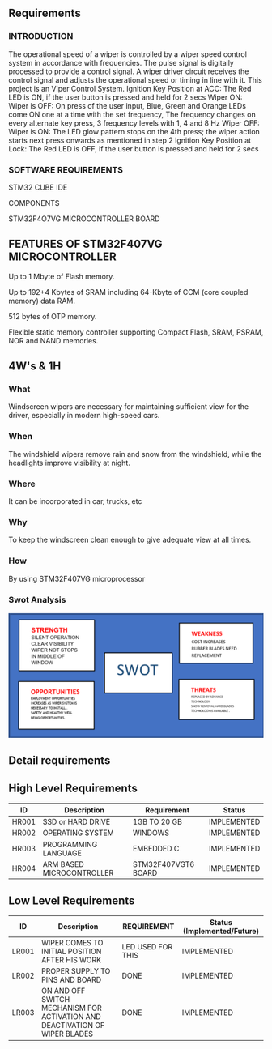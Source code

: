 ## Requirements
### INTRODUCTION
The operational speed of a wiper is controlled by a wiper speed control system in accordance with frequencies. The pulse signal is digitally processed to provide a control signal. A wiper driver circuit receives the control signal and adjusts the operational speed or timing in line with it. This project is an Viper Control System. Ignition Key Position at ACC: The Red LED is ON, if the user button is pressed and held for 2 secs Wiper ON: Wiper is OFF: On press of the user input, Blue, Green and Orange LEDs come ON one at a time with the set frequency, The frequency changes on every alternate key press, 3 frequency levels with 1, 4 and 8 Hz Wiper OFF: Wiper is ON: The LED glow pattern stops on the 4th press; the wiper action starts next press onwards as mentioned in step 2 Ignition Key Position at Lock: The Red LED is OFF, if the user button is pressed and held for 2 secs
### SOFTWARE REQUIREMENTS

STM32 CUBE IDE

COMPONENTS

STM32F4O7VG MICROCONTROLLER BOARD
## FEATURES OF STM32F407VG MICROCONTROLLER
Up to 1 Mbyte of Flash memory.

Up to 192+4 Kbytes of SRAM including 64-Kbyte of CCM (core coupled memory) data RAM.

512 bytes of OTP memory.

Flexible static memory controller supporting Compact Flash, SRAM, PSRAM, NOR and NAND memories.
## 4W's & 1H
### What
Windscreen wipers are necessary for maintaining sufficient view for the driver, especially in modern high-speed cars.
### When
The windshield wipers remove rain and snow from the windshield, while the headlights improve visibility at night.
### Where 
It can be incorporated in car, trucks, etc
### Why 
To keep the windscreen clean enough to give adequate view at all times.
### How 
By using STM32F407VG microprocessor       
### Swot Analysis
![Swot Analysis](https://github.com/BhargavaRaj/M3_Wiper-Control-System/blob/d7640b7406c72c18fbeee72a3aeb75494aec78aa/1_Requirements/Swot%20Analysis.png)
## Detail requirements
## High Level Requirements
| ID | Description | Requirement | Status | 
| ----- | ----- | ------- | ---------|
| HR001 | SSD or HARD DRIVE  | 1GB TO 20 GB | IMPLEMENTED | 
| HR002 | OPERATING SYSTEM  | WINDOWS |  IMPLEMENTED  |
| HR003 | PROGRAMMING LANGUAGE | EMBEDDED C |  IMPLEMENTED  |
| HR004 | ARM BASED MICROCONTROLLER | STM32F407VGT6 BOARD  |  IMPLEMENTED  |
## Low Level Requirements
| ID | Description | REQUIREMENT | Status (Implemented/Future) |
| ------ | --------- | ------ | ----- |
| LR001 | WIPER COMES TO INITIAL POSITION AFTER HIS WORK | LED USED FOR THIS |  IMPLEMENTED  |
| LR002 | PROPER SUPPLY TO PINS AND BOARD | DONE |  IMPLEMENTED |
| LR003 | ON AND OFF SWITCH MECHANISM FOR ACTIVATION AND DEACTIVATION OF WIPER BLADES  | DONE  | IMPLEMENTED |
